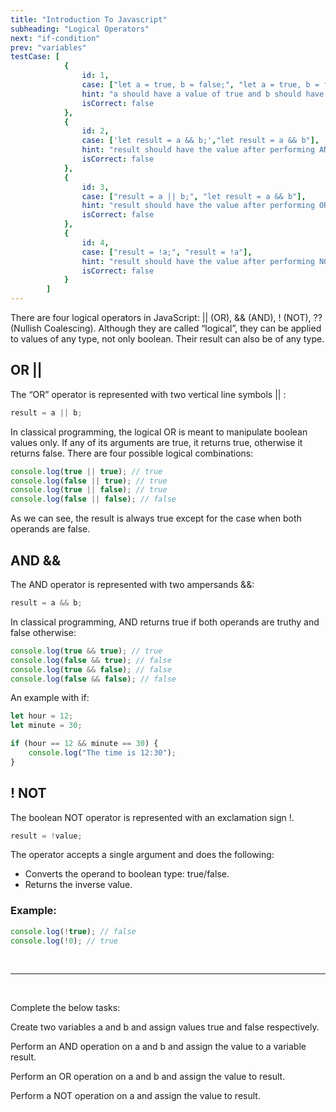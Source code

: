 ```yaml
---
title: "Introduction To Javascript"
subheading: "Logical Operators"
next: "if-condition"
prev: "variables"
testCase: [
			{
				id: 1,
				case: ["let a = true, b = false;", "let a = true, b = false"],
				hint: "a should have a value of true and b should have a value of false",
				isCorrect: false
			},
			{
                id: 2,
                case: ['let result = a && b;',"let result = a && b"],
                hint: "result should have the value after performing AND on a and b",
                isCorrect: false
            },
            {
                id: 3,
                case: ["result = a || b;", "let result = a && b"],
                hint: "result should have the value after performing OR on a and b",
                isCorrect: false
            },
			{
                id: 4,
                case: ["result = !a;", "result = !a"],
                hint: "result should have the value after performing NOT on a",
                isCorrect: false
            }
		]
---
```


There are four logical operators in JavaScript: || (OR), && (AND), ! (NOT), ?? (Nullish Coalescing).
Although they are called “logical”, they can be applied to values of any type, not only boolean. Their result can also be of any type.

## OR ||

The “OR” operator is represented with two vertical line symbols || :

```javascript
result = a || b;
```

In classical programming, the logical OR is meant to manipulate boolean values only. If any of its arguments are true, it returns true, otherwise it returns false.
There are four possible logical combinations:

```javascript
console.log(true || true); // true
console.log(false || true); // true
console.log(true || false); // true
console.log(false || false); // false
```

As we can see, the result is always true except for the case when both operands are false.

## AND &&

The AND operator is represented with two ampersands &&:

```javascript
result = a && b;
```

In classical programming, AND returns true if both operands are truthy and false otherwise:

```javascript
console.log(true && true); // true
console.log(false && true); // false
console.log(true && false); // false
console.log(false && false); // false
```

An example with if:

```javascript
let hour = 12;
let minute = 30;

if (hour == 12 && minute == 30) {
	console.log("The time is 12:30");
}
```

## ! NOT

The boolean NOT operator is represented with an exclamation sign !.

```javascript
result = !value;
```

The operator accepts a single argument and does the following:

- Converts the operand to boolean type: true/false.
- Returns the inverse value.

### Example:

```javascript
console.log(!true); // false
console.log(!0); // true
```

<br />

---

<br />

Complete the below tasks:

Create two variables a and b and assign values true and false respectively.

Perform an AND operation on a and b and assign the value to a variable result.

Perform an OR operation on a and b and assign the value to result.

Perform a NOT operation on a and assign the value to result.
